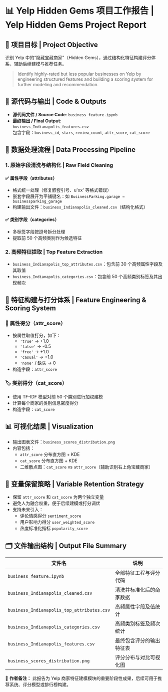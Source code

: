 # 📊 Yelp Hidden Gems 项目工作报告 | Yelp Hidden Gems Project Report



## 🧾 项目目标 | Project Objective

识别 Yelp 中的“隐藏宝藏商家”（Hidden Gems），通过结构化特征构建评分体系，辅助后续建模与推荐任务。

> Identify highly-rated but less popular businesses on Yelp by engineering structured features and building a scoring system for further modeling and recommendation.



## 📁 源代码与输出 | Code & Outputs

- **源代码文件 / Source Code**: `business_feature.ipynb`
- **最终输出 / Final Output**:  
  `business_Indianapolis_features.csv`  
  包含字段：`business_id`, `stars`, `review_count`, `attr_score`, `cat_score`



## 🔄 数据处理流程 | Data Processing Pipeline

### 1. 原始字段清洗与结构化 | Raw Field Cleaning

#### ✅ 属性字段（attributes）
- 格式统一处理（修复嵌套引号、u'xx' 等格式错误）
- 嵌套字段展开为平铺键名：如 `BusinessParking.garage → businessparking_garage`
- 构建输出文件：`business_Indianapolis_cleaned.csv`（结构化格式）

#### ✅ 类别字段（categories）
- 多标签字段按逗号拆分处理
- 提取前 50 个高频类别作为候选特征



### 2. 高频特征提取 | Top Feature Extraction

- `business_Indianapolis_top_attributes.csv`：包含前 30 个高频属性字段及其取值
- `business_Indianapolis_categories.csv`：包含前 50 个高频类别标签及其出现频次



## 🧮 特征构建与打分体系 | Feature Engineering & Scoring System

### 🧱 属性得分（attr_score）

- 按属性取值打分，如下：
  - `'true'` → +1.0
  - `'false'` → -0.5
  - `'free'` → +1.0
  - `'casual'` → +1.0
  - `'none'` / 缺失 → 0
- 构造字段：`attr_score`

### 🏷️ 类别得分（cat_score）

- 使用 TF-IDF 模型对前 50 个类别进行加权建模
- 计算每个商家的类别信息密度得分
- 构造字段：`cat_score`



## 📊 可视化结果 | Visualization

- 输出图表文件：`business_scores_distribution.png`
- 内容包括：
  - `attr_score` 分布直方图 + KDE
  - `cat_score` 分布直方图 + KDE
  - 二维散点图：`cat_score` vs `attr_score`（辅助识别右上角宝藏商家）



## 📌 变量保留策略 | Variable Retention Strategy

- 保留 `attr_score` 和 `cat_score` 为两个独立变量
- 避免人为融合权重，便于后续建模或打分调优
- 支持未来引入：
  - 评论情感得分 `sentiment_score`
  - 用户影响力得分 `user_weighted_score`
  - 热度标准化指标 `popularity_score`



## 🗂️ 文件输出结构 | Output File Summary

| 文件名 | 说明 |
|--|--|
| `business_feature.ipynb` | 全部特征工程与评分代码 |
| `business_Indianapolis_cleaned.csv` | 清洗并标准化后的商家数据 |
| `business_Indianapolis_top_attributes.csv` | 高频属性字段及值统计 |
| `business_Indianapolis_categories.csv` | 高频类别标签及频次统计 |
| `business_Indianapolis_features.csv` | 最终包含评分的输出特征表 |
| `business_scores_distribution.png` | 评分分布与对比可视化图 |



📍 **作者备注：** 此报告为 Yelp 商家特征建模模块的重要阶段性成果，后续可用于推荐系统、评分模型或排行榜构建。

